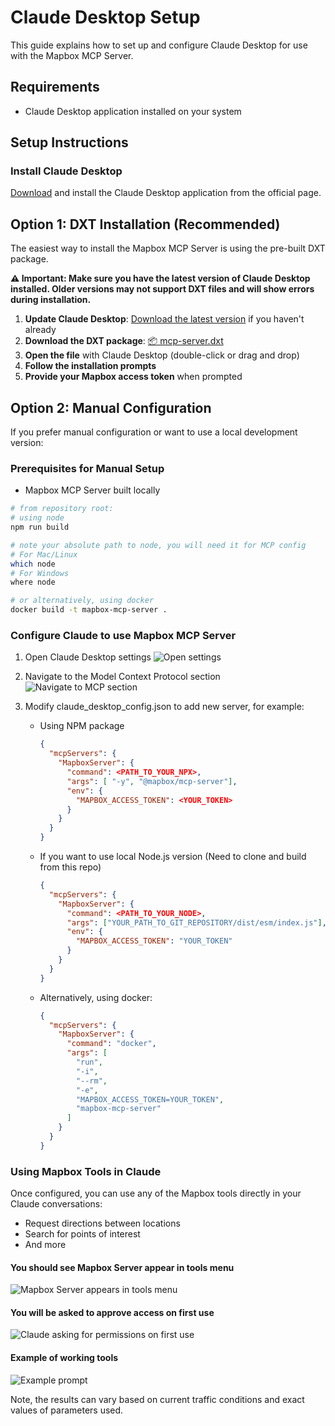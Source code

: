 # Claude Desktop Setup

This guide explains how to set up and configure Claude Desktop for use with the Mapbox MCP Server.

## Requirements

- Claude Desktop application installed on your system

## Setup Instructions

### Install Claude Desktop

[Download](https://claude.ai/download) and install the Claude Desktop application from the official page.

## Option 1: DXT Installation (Recommended)

The easiest way to install the Mapbox MCP Server is using the pre-built DXT package.

**⚠️ Important: Make sure you have the latest version of Claude Desktop installed. Older versions may not support DXT files and will show errors during installation.**

1. **Update Claude Desktop**: [Download the latest version](https://claude.ai/download) if you haven't already
2. **Download the DXT package**: [📦 mcp-server.dxt](https://github.com/mapbox/mcp-server/releases/latest/download/mcp-server.dxt)
3. **Open the file** with Claude Desktop (double-click or drag and drop)
4. **Follow the installation prompts**
5. **Provide your Mapbox access token** when prompted

## Option 2: Manual Configuration

If you prefer manual configuration or want to use a local development version:

### Prerequisites for Manual Setup

- Mapbox MCP Server built locally

```sh
# from repository root:
# using node
npm run build

# note your absolute path to node, you will need it for MCP config
# For Mac/Linux
which node
# For Windows
where node

# or alternatively, using docker
docker build -t mapbox-mcp-server .
```

### Configure Claude to use Mapbox MCP Server

1. Open Claude Desktop settings
   ![Open settings](images/claude-desktop-settings.png)
1. Navigate to the Model Context Protocol section
   ![Navigate to MCP section](images/claude-mcp-section.png)
1. Modify claude_desktop_config.json to add new server, for example:

   - Using NPM package
     ```json
     {
       "mcpServers": {
         "MapboxServer": {
           "command": <PATH_TO_YOUR_NPX>,
           "args": [ "-y", "@mapbox/mcp-server"],
           "env": {
             "MAPBOX_ACCESS_TOKEN": <YOUR_TOKEN>
           }
         }
       }
     }
     ```
   - If you want to use local Node.js version (Need to clone and build from this repo)

     ```json
     {
       "mcpServers": {
         "MapboxServer": {
           "command": <PATH_TO_YOUR_NODE>,
           "args": ["YOUR_PATH_TO_GIT_REPOSITORY/dist/esm/index.js"],
           "env": {
             "MAPBOX_ACCESS_TOKEN": "YOUR_TOKEN"
           }
         }
       }
     }
     ```

   - Alternatively, using docker:

     ```json
     {
       "mcpServers": {
         "MapboxServer": {
           "command": "docker",
           "args": [
             "run",
             "-i",
             "--rm",
             "-e",
             "MAPBOX_ACCESS_TOKEN=YOUR_TOKEN",
             "mapbox-mcp-server"
           ]
         }
       }
     }
     ```

### Using Mapbox Tools in Claude

Once configured, you can use any of the Mapbox tools directly in your Claude conversations:

- Request directions between locations
- Search for points of interest
- And more

#### You should see Mapbox Server appear in tools menu

![Mapbox Server appears in tools menu](images/mapbox-server-tools-menu.png)

#### You will be asked to approve access on first use

![Claude asking for permissions on first use](images/claude-permission-prompt.png)

#### Example of working tools

![Example prompt](images/mapbox-tool-example-usage.png)

Note, the results can vary based on current traffic conditions and exact values of parameters used.
